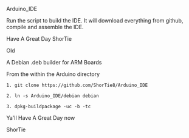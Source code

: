 Arduino_IDE

Run the script to build the IDE.
It will download everything from github, compile and assemble the IDE.

Have A Great Day
ShorTie



Old

A Debian .deb builder for ARM Boards

From the within the Arduino directory

    1. git clone https://github.com/ShorTie8/Arduino_IDE

    2. ln -s Arduino_IDE/debian debian

    3. dpkg-buildpackage -uc -b -tc

Ya'll Have A Great Day now

ShorTie

